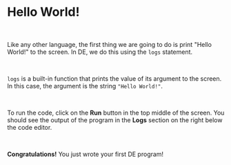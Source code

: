 # Hello World!

<br />

Like any other language, the first thing we are going to do is print "Hello World!" to the screen. In DE, we do this using the `logs` statement.

<br />

`logs` is a built-in function that prints the value of its argument to the screen. In this case, the argument is the string `"Hello World!"`.

<br />

To run the code, click on the **Run** button in the top middle of the screen. You should see the output of the program in the **Logs** section on the right below the code editor.

<br />

**Congratulations!** You just wrote your first DE program!
